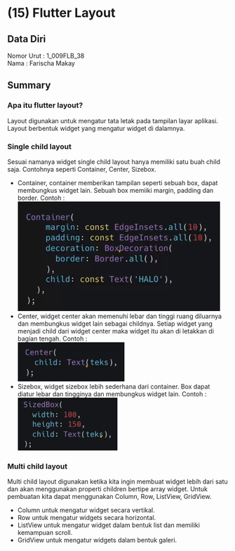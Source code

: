 # (15) Flutter Layout

## Data Diri
Nomor Urut : 1_009FLB_38 <br>
Nama : Farischa Makay

## Summary
### Apa itu flutter layout?
Layout digunakan untuk mengatur tata letak pada tampilan layar aplikasi. Layout berbentuk widget yang mengatur widget di dalamnya.
### Single child layout
Sesuai namanya widget single child layout hanya memiliki satu buah child saja. Contohnya seperti Container, Center, Sizebox. 

- Container, container memberikan tampilan seperti sebuah box, dapat membungkus widget lain. Sebuah box memiiki margin, padding dan border.  Contoh : <br>
![container](screenshots/summary01_container.PNG)
- Center, widget center akan memenuhi lebar dan tinggi ruang diluarnya dan membungkus widget lain sebagai childnya. Setiap widget yang menjadi child dari widget center maka widget itu akan di letakkan di bagian tengah.  Contoh : <br>
![center](screenshots/summary01_center.PNG)
- Sizebox, widget sizebox lebih sederhana dari container. Box dapat diatur lebar dan tingginya dan membungkus widget lain. Contoh : <br>
![sizebox](screenshots/summary01_sizebox.PNG)
### Multi child layout
Multi child layout digunakan ketika kita ingin membuat widget lebih dari satu dan akan menggunakan properti children bertipe array widget. Untuk pembuatan kita dapat menggunakan Column, Row, ListView, GridView.
- Column untuk mengatur widget secara vertikal.
- Row untuk mengatur widgets secara horizontal.
- ListView untuk mengatur widget dalam bentuk list dan memiliki kemampuan scroll.
- GridView untuk mengatur widgets dalam bentuk galeri.